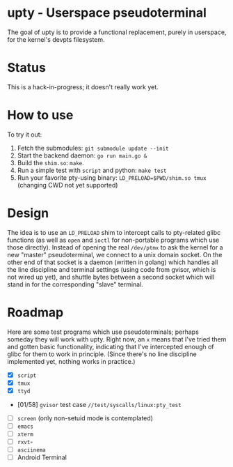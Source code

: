 # upty - Userspace pseudoterminal

The goal of upty is to provide a functional replacement, purely in userspace,
for the kernel's devpts filesystem.

# Status
This is a hack-in-progress; it doesn't really work yet.

# How to use
To try it out:
1. Fetch the submodules: `git submodule update --init`
2. Start the backend daemon: `go run main.go &`
3. Build the `shim.so`: `make`.
4. Run a simple test with `script` and python: `make test`
5. Run your favorite pty-using binary: `LD_PRELOAD=$PWD/shim.so tmux` (changing 
   CWD not yet supported)

# Design
The idea is to use an `LD_PRELOAD` shim to intercept calls to pty-related glibc
functions (as well as `open` and `ioctl` for non-portable programs which use
those directly). Instead of opening the real `/dev/ptmx` to ask the kernel for a
new "master" pseudoterminal, we connect to a unix domain socket. On the other end
of that socket is a daemon (written in golang) which handles all the line discipline
and terminal settings (using code from gvisor, which is not wired up yet), and
shuttle bytes between a second socket which will stand in for the corresponding
"slave" terminal.

# Roadmap
Here are some test programs which use pseudoterminals; perhaps someday they will
work with upty. Right now, an `x` means that I've tried them and gotten basic
functionality, indicating that I've intercepted enough of glibc for them to work
in principle. (Since there's no line discipline implemented yet, nothing works in
practice.)

- [x] `script`
- [x] `tmux`
- [x] `ttyd`
- [01/58] `gvisor` test case `//test/syscalls/linux:pty_test`
- [     ] `screen` (only non-setuid mode is contemplated)
- [     ] `emacs`
- [     ] `xterm`
- [     ] `rxvt`-
- [     ] `asciinema`
- [     ] Android Terminal
